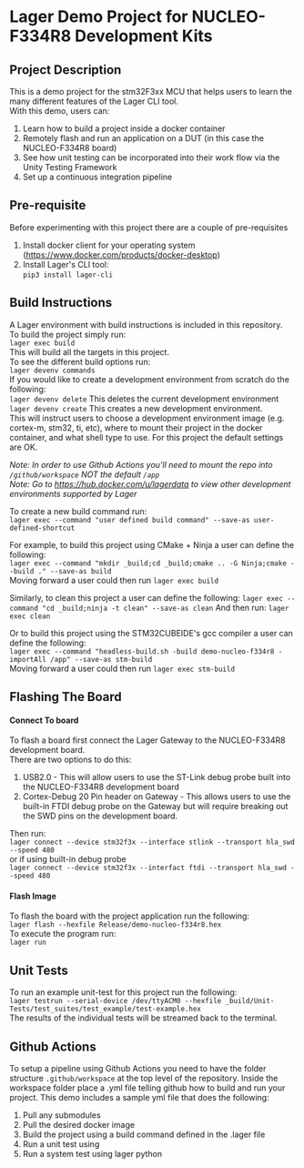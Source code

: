 # Lager Demo Project for NUCLEO-F334R8 Development Kits
## Project Description
This is a demo project for the stm32F3xx MCU that helps users to learn the many different features of the Lager CLI tool.  
With this demo, users can:  
1. Learn how to build a project inside a docker container
2. Remotely flash and run an application on a DUT (in this case the NUCLEO-F334R8 board)
3. See how unit testing can be incorporated into their work flow via the Unity Testing Framework
4. Set up a continuous integration pipeline

## Pre-requisite
Before experimenting with this project there are a couple of pre-requisites  
1. Install docker client for your operating system (https://www.docker.com/products/docker-desktop)
2. Install Lager's CLI tool:  
`pip3 install lager-cli`
  

## Build Instructions
A Lager environment with build instructions is included in this repository.  
To build the project simply run:  
`lager exec build`  
This will build all the targets in this project.  
To see the different build options run:  
`lager devenv commands`  
If you would like to create a development environment from scratch do the following:  
`lager devenv delete` This deletes the current development environment  
`lager devenv create` This creates a new development environment.  
This will instruct users to choose a development environment image (e.g. cortex-m, stm32, ti, etc), where to mount their project in the docker container, and what shell type to use. For this project the default settings are OK. 


*Note: In order to use Github Actions you'll need to mount the repo into `/github/workspace` NOT the default `/app`*  
*Note: Go to https://hub.docker.com/u/lagerdata to view other development environments supported by Lager*  
  
To create a new build command run:  
`lager exec --command "user defined build command" --save-as user-defined-shortcut `  

For example, to build this project using CMake + Ninja a user can define the following:  
`lager exec --command "mkdir _build;cd _build;cmake .. -G Ninja;cmake --build ." --save-as build`  
Moving forward a user could then run `lager exec build` 
 
Similarly, to clean this project a user can define the following: 
`lager exec --command "cd _build;ninja -t clean" --save-as clean` 
And then run: 
`lager exec clean` 

Or to build this project using the STM32CUBEIDE's gcc compiler a user can define the following:  
`lager exec --command "headless-build.sh -build demo-nucleo-f334r8 -importAll /app" --save-as stm-build`  
Moving forward a user could then run `lager exec stm-build`  


## Flashing The Board
#### Connect To board
To flash a board first connect the Lager Gateway to the NUCLEO-F334R8 development board.  
There are two options to do this:  
1. USB2.0 - This will allow users to use the ST-Link debug probe built into the NUCLEO-F334R8 development board
2. Cortex-Debug 20 Pin header on Gateway - This allows users to use the built-in FTDI debug probe on the Gateway but will require breaking out the SWD pins on the development board.

  
Then run:  
`lager connect --device stm32f3x --interface stlink --transport hla_swd --speed 480`  
or if using built-in debug probe  
`lager connect --device stm32f3x --interfact ftdi --transport hla_swd --speed 480`  
  
#### Flash Image
To flash the board with the project application run the following:  
`lager flash --hexfile Release/demo-nucleo-f334r8.hex`  
To execute the program run:  
`lager run`  

## Unit Tests
To run an example unit-test for this project run the following:  
`lager testrun --serial-device /dev/ttyACM0 --hexfile _build/Unit-Tests/test_suites/test_example/test-example.hex`  
The results of the individual tests will be streamed back to the terminal.  
  
## Github Actions
To setup a pipeline using Github Actions you need to have the folder structure `.github/workspace` at the top level of the repository. 
Inside the workspace folder place a .yml file telling github how to build and run your project. 
This demo includes a sample yml file that does the following: 
1) Pull any submodules 
2) Pull the desired docker image 
3) Build the project using a build command defined in the .lager file
4) Run a unit test using 
5) Run a system test using lager python 
